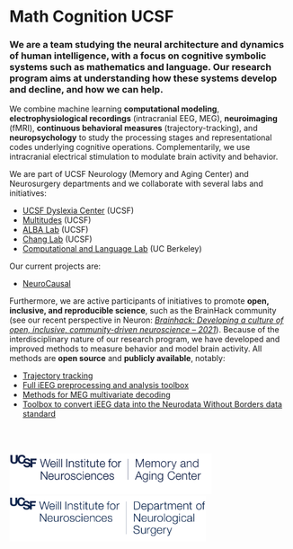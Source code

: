 # Math Cognition UCSF 

### We are a team studying the neural architecture and dynamics of human intelligence, with a focus on cognitive symbolic systems such as **mathematics** and **language**. Our research program aims at understanding how these systems develop and decline, and how we can help.

We combine machine learning **computational modeling**, **electrophysiological recordings** (intracranial EEG, MEG), **neuroimaging** (fMRI), **continuous behavioral measures** (trajectory-tracking), and **neuropsychology** to study the processing stages and representational codes underlying cognitive operations. Complementarily, we use intracranial electrical stimulation to modulate brain activity and behavior.

We are part of UCSF Neurology (Memory and Aging Center) and Neurosurgery departments and we collaborate with several labs and initiatives:
* [UCSF Dyslexia Center](https://dyslexia.ucsf.edu/) (UCSF)
* [Multitudes](https://dyslexia.ucsf.edu/multitudes-partners) (UCSF)
* [ALBA Lab](https://albalab.ucsf.edu/) (UCSF)
* [Chang Lab](https://changlab.ucsf.edu/) (UCSF)
* [Computational and Language Lab](http://colala.berkeley.edu/) (UC Berkeley) 

Our current projects are:
* [NeuroCausal](https://neurocausal.github.io/)

Furthermore, we are active participants of initiatives to promote **open, inclusive, and reproducible science**, such as the BrainHack community (see our recent perspective in Neuron: *[Brainhack: Developing a culture of open, inclusive, community-driven neuroscience – 2021](https://doi.org/10.1016/j.neuron.2021.04.001)*). Because of the interdisciplinary nature of our research program, we have developed and improved methods to measure behavior and model brain activity. All methods are **open source** and **publicly available**, notably: 

* [Trajectory tracking](https://trajtracker.com/)
* [Full iEEG preprocessing and analysis toolbox](https://github.com/pinheirochagas/lbcn_preproc)
* [Methods for MEG multivariate decoding](https://github.com/pinheirochagas/Calc_MEG)
* [Toolbox to convert iEEG data into the Neurodata Without Borders data standard](https://github.com/pinheirochagas/lbcn_nwb)

&nbsp;  
&nbsp;  

<p float="left">
  <img src="/assets/weillmac_logo.png" width="360" />
  <img src="/assets/weillneurosurgery_logo.png" width="350" />
</p>

<!--

https://docs.github.com/github/writing-on-github/getting-started-with-writing-and-formatting-on-github/basic-writing-and-formatting-syntax

**Here are some ideas to get you started:**

🙋‍♀️ A short introduction - what is your organization all about?
🌈 Contribution guidelines - how can the community get involved?
👩‍💻 Useful resources - where can the community find your docs? Is there anything else the community should know?
🍿 Fun facts - what does your team eat for breakfast?
🧙 Remember, you can do mighty things with the power of [Markdown](https://docs.github.com/github/writing-on-github/getting-started-with-writing-and-formatting-on-github/basic-writing-and-formatting-syntax)
-->
